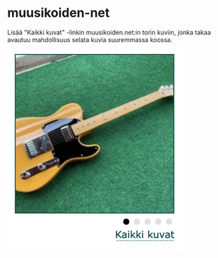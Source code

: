 # muusikoiden-net

Lisää "Kaikki kuvat" -linkin muusikoiden.net:in torin kuviin, jonka takaa avautuu mahdollisuus selata kuvia suuremmassa koossa.

<img src="added_text.png" width="402">
